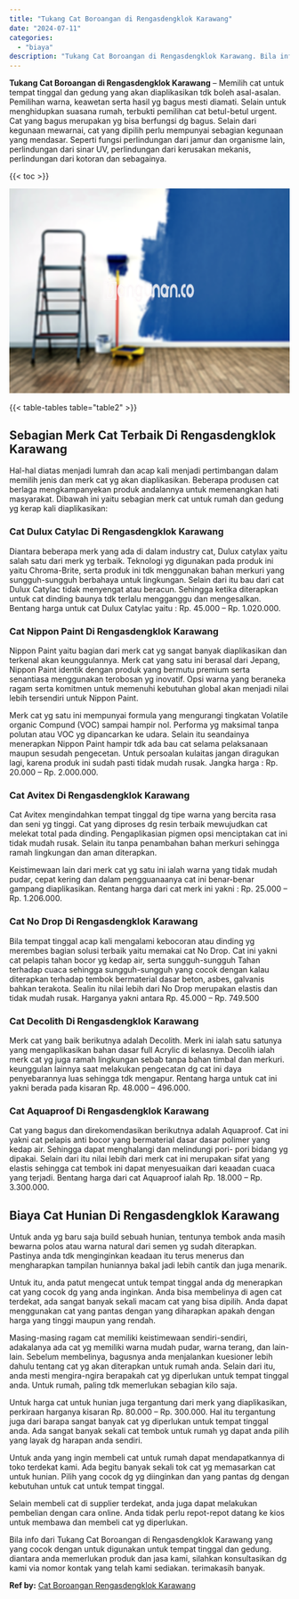 ```yaml
---
title: "Tukang Cat Boroangan di Rengasdengklok Karawang"
date: "2024-07-11"
categories: 
  - "biaya"
description: "Tukang Cat Boroangan di Rengasdengklok Karawang. Bila info dari Tukang Cat Boroangan di Rengasdengklok Karawang yang yang cocok dengan untuk digunakan untuk..."
---
```


**Tukang Cat Boroangan di Rengasdengklok Karawang** – Memilih cat untuk tempat tinggal dan gedung yang akan diaplikasikan tdk boleh asal-asalan. Pemilihan warna, keawetan serta hasil yg bagus mesti diamati. Selain untuk menghidupkan suasana rumah, terbukti pemilihan cat betul-betul urgent. Cat yang bagus merupakan yg bisa berfungsi dg bagus. Selain dari kegunaan mewarnai, cat yang dipilih perlu mempunyai sebagian kegunaan yang mendasar. Seperti fungsi perlindungan dari jamur dan organisme lain, perlindungan dari sinar UV, perlindungan dari kerusakan mekanis, perlindungan dari kotoran dan sebagainya.

{{< toc >}}

![Tukang Cat Boroangan di Rengasdengklok Karawang](/images/jasa-cat-murah11.png)

{{< table-tables table="table2" >}}

## Sebagian Merk Cat Terbaik Di Rengasdengklok Karawang

Hal-hal diatas menjadi lumrah dan acap kali menjadi pertimbangan dalam memilih jenis dan merk cat yg akan diaplikasikan. Beberapa produsen cat berlaga mengkampanyekan produk andalannya untuk memenangkan hati masyarakat. Dibawah ini yaitu sebagian merk cat untuk rumah dan gedung yg kerap kali diaplikasikan:

### Cat Dulux Catylac Di Rengasdengklok Karawang

Diantara beberapa merk yang ada di dalam industry cat, Dulux catylax yaitu salah satu dari merk yg terbaik. Teknologi yg digunakan pada produk ini yaitu Chroma-Brite, serta produk ini tdk menggunakan bahan merkuri yang sungguh-sungguh berbahaya untuk lingkungan. Selain dari itu bau dari cat Dulux Catylac tidak menyengat atau beracun. Sehingga ketika diterapkan untuk cat dinding baunya tdk terlalu mengganggu dan mengesalkan. Bentang harga untuk cat Dulux Catylac yaitu : Rp. 45.000 – Rp. 1.020.000.

### Cat Nippon Paint Di Rengasdengklok Karawang

Nippon Paint yaitu bagian dari merk cat yg sangat banyak diaplikasikan dan terkenal akan keunggulannya. Merk cat yang satu ini berasal dari Jepang, Nippon Paint identik dengan produk yang bermutu premium serta senantiasa menggunakan terobosan yg inovatif. Opsi warna yang beraneka ragam serta komitmen untuk memenuhi kebutuhan global akan menjadi nilai lebih tersendiri untuk Nippon Paint.

Merk cat yg satu ini mempunyai formula yang mengurangi tingkatan Volatile organic Compund (VOC) sampai hampir nol. Performa yg maksimal tanpa polutan atau VOC yg dipancarkan ke udara. Selain itu seandainya menerapkan Nippon Paint hampir tdk ada bau cat selama pelaksanaan maupun sesudah pengecetan. Untuk persoalan kulaitas jangan diragukan lagi, karena produk ini sudah pasti tidak mudah rusak. Jangka harga : Rp. 20.000 – Rp. 2.000.000.

### Cat Avitex Di Rengasdengklok Karawang

Cat Avitex mengindahkan tempat tinggal dg tipe warna yang bercita rasa dan seni yg tinggi. Cat yang diproses dg resin terbaik mewujudkan cat melekat total pada dinding. Pengaplikasian pigmen opsi menciptakan cat ini tidak mudah rusak. Selain itu tanpa penambahan bahan merkuri sehingga ramah lingkungan dan aman diterapkan.

Keistimewaan lain dari merk cat yg satu ini ialah warna yang tidak mudah pudar, cepat kering dan dalam pengguanaanya cat ini benar-benar gampang diaplikasikan. Rentang harga dari cat merk ini yakni : Rp. 25.000 – Rp. 1.206.000.

### Cat No Drop Di Rengasdengklok Karawang

Bila tempat tinggal acap kali mengalami kebocoran atau dinding yg merembes bagian solusi terbaik yaitu memakai cat No Drop. Cat ini yakni cat pelapis tahan bocor yg kedap air, serta sungguh-sungguh Tahan terhadap cuaca sehingga sungguh-sungguh yang cocok dengan kalau diterapkan terhadap tembok bermaterial dasar beton, asbes, galvanis bahkan terakota. Sealin itu nilai lebih dari No Drop merupakan elastis dan tidak mudah rusak. Harganya yakni antara Rp. 45.000 – Rp. 749.500

### Cat Decolith Di Rengasdengklok Karawang

Merk cat yang baik berikutnya adalah Decolith. Merk ini ialah satu satunya yang mengaplikasikan bahan dasar full Acrylic di kelasnya. Decolih ialah merk cat yg juga ramah lingkungan sebab tanpa bahan timbal dan merkuri. keunggulan lainnya saat melakukan pengecatan dg cat ini daya penyebarannya luas sehingga tdk mengapur. Rentang harga untuk cat ini yakni berada pada kisaran Rp. 48.000 – 496.000.

### Cat Aquaproof Di Rengasdengklok Karawang

Cat yang bagus dan direkomendasikan berikutnya adalah Aquaproof. Cat ini yakni cat pelapis anti bocor yang bermaterial dasar dasar polimer yang kedap air. Sehingga dapat menghalangi dan melindungi pori- pori bidang yg dipakai. Selain dari itu nilai lebih dari merk cat ini merupakan sifat yang elastis sehingga cat tembok ini dapat menyesuaikan dari keaadan cuaca yang terjadi. Bentang harga dari cat Aquaproof ialah Rp. 18.000 – Rp. 3.300.000.

## Biaya Cat Hunian Di Rengasdengklok Karawang

Untuk anda yg baru saja build sebuah hunian, tentunya tembok anda masih bewarna polos atau warna natural dari semen yg sudah diterapkan. Pastinya anda tdk menginginkan keadaan itu terus menerus dan mengharapkan tampilan huniannya bakal jadi lebih cantik dan juga menarik.

Untuk itu, anda patut mengecat untuk tempat tinggal anda dg menerapkan cat yang cocok dg yang anda inginkan. Anda bisa membelinya di agen cat terdekat, ada sangat banyak sekali macam cat yang bisa dipilih. Anda dapat menggunakan cat yang pantas dengan yang diharapkan apakah dengan harga yang tinggi maupun yang rendah.

Masing-masing ragam cat memiliki keistimewaan sendiri-sendiri, adakalanya ada cat yg memiliki warna mudah pudar, warna terang, dan lain-lain. Sebelum membelinya, bagusnya anda menjalankan kuesioner lebih dahulu tentang cat yg akan diterapkan untuk rumah anda. Selain dari itu, anda mesti mengira-ngira berapakah cat yg diperlukan untuk tempat tinggal anda. Untuk rumah, paling tdk memerlukan sebagian kilo saja.

Untuk harga cat untuk hunian juga tergantung dari merk yang diaplikasikan, perkiraan harganya kisaran Rp. 80.000 – Rp. 300.000. Hal itu tergantung juga dari barapa sangat banyak cat yg diperlukan untuk tempat tinggal anda. Ada sangat banyak sekali cat tembok untuk rumah yg dapat anda pilih yang layak dg harapan anda sendiri.

Untuk anda yang ingin membeli cat untuk rumah dapat mendapatkannya di toko terdekat kami. Ada begitu banyak sekali tok cat yg memasarkan cat untuk hunian. Pilih yang cocok dg yg diinginkan dan yang pantas dg dengan kebutuhan untuk cat untuk tempat tinggal.

Selain membeli cat di supplier terdekat, anda juga dapat melakukan pembelian dengan cara online. Anda tidak perlu repot-repot datang ke kios untuk membawa dan membeli cat yg diperlukan.

Bila info dari Tukang Cat Boroangan di Rengasdengklok Karawang yang yang cocok dengan untuk digunakan untuk tempat tinggal dan gedung. diantara anda memerlukan produk dan jasa kami, silahkan konsultasikan dg kami via nomor kontak yang telah kami sediakan. terimakasih banyak.

**Ref by:** [Cat Boroangan Rengasdengklok Karawang](https://id.wikipedia.org/wiki/Cat)
